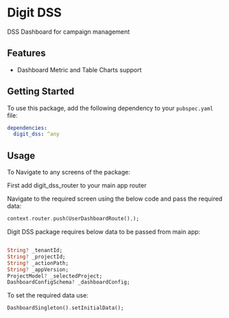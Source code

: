 # Digit DSS

DSS Dashboard for campaign management

## Features
* Dashboard Metric and Table Charts support


## Getting Started

To use this package, add the following dependency to your `pubspec.yaml` file:

```yaml
dependencies:
  digit_dss: ^any
```

## Usage
To Navigate to any screens of the package:

First add digit_dss_router to your main app router

Navigate to the required screen using the below code and pass the required data:

```dart
context.router.push(UserDashboardRoute(),);
```

Digit DSS package requires below data to be passed from main app:

```dart

String? _tenantId;
String? _projectId;
String? _actionPath;
String? _appVersion;
ProjectModel? _selectedProject;
DashboardConfigSchema? _dashboardConfig;
```

To set the required data use:

```dart
DashboardSingleton().setInitialData();
